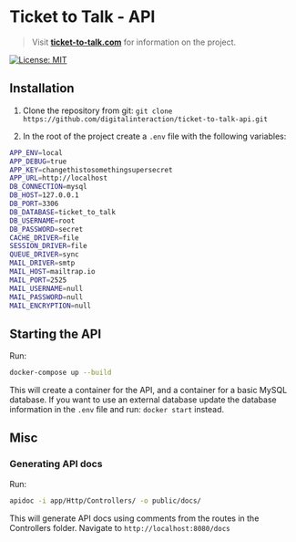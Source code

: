 # Ticket to Talk - API
> Visit **[ticket-to-talk.com](http://ticket-to-talk.com)** for information on the project.

[![License: MIT](https://img.shields.io/badge/License-MIT-yellow.svg)](https://opensource.org/licenses/MIT)

## Installation
1. Clone the repository from git: `git clone https://github.com/digitalinteraction/ticket-to-talk-api.git`

2. In the root of the project create a `.env` file with the following variables:
```bash
APP_ENV=local
APP_DEBUG=true
APP_KEY=changethistosomethingsupersecret
APP_URL=http://localhost
DB_CONNECTION=mysql
DB_HOST=127.0.0.1
DB_PORT=3306
DB_DATABASE=ticket_to_talk
DB_USERNAME=root
DB_PASSWORD=secret
CACHE_DRIVER=file
SESSION_DRIVER=file
QUEUE_DRIVER=sync
MAIL_DRIVER=smtp
MAIL_HOST=mailtrap.io
MAIL_PORT=2525
MAIL_USERNAME=null
MAIL_PASSWORD=null
MAIL_ENCRYPTION=null
```

## Starting the API
Run:
```bash
docker-compose up --build
```

This will create a container for the API, and a container for a basic MySQL database. If you want to use an external database update the database information in the `.env` file and run: `docker start` instead.

## Misc
### Generating API docs
Run:
```bash
apidoc -i app/Http/Controllers/ -o public/docs/
```

This will generate API docs using comments from the routes in the Controllers folder. Navigate to `http://localhost:8080/docs`
